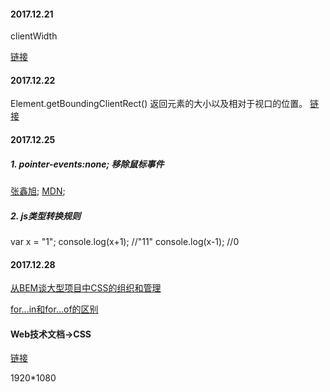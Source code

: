 #### 2017.12.21
clientWidth

[链接](https://developer.mozilla.org/zh-CN/docs/Web/API/Element/clientWidth)

#### 2017.12.22

Element.getBoundingClientRect() 返回元素的大小以及相对于视口的位置。
[链接](https://developer.mozilla.org/zh-CN/docs/Web/API/Element/getBoundingClientRect)

#### 2017.12.25

##### 1. pointer-events:none; 移除鼠标事件

[张鑫旭](http://www.zhangxinxu.com/wordpress/2011/12/css3-pointer-events-none-javascript/);
[MDN](https://developer.mozilla.org/zh-CN/docs/Web/CSS/pointer-events);

##### 2. js类型转换规则

var x = "1";
console.log(x+1); //"11"
console.log(x-1); //0

#### 2017.12.28

[从BEM谈大型项目中CSS的组织和管理](https://www.ibm.com/developerworks/cn/web/1512_chengfu_bem/)

[for...in和for...of的区别](https://www.cnblogs.com/dupd/archive/2016/09/22/5895474.html)

#### Web技术文档->CSS

[链接](https://developer.mozilla.org/zh-CN/docs/Web/CSS/length)

1920*1080